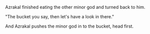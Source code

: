 Azrakal finished eating the other minor god and turned back to him.

"The bucket you say, then let's have a look in there."

And Azrakal pushes the minor god in to the bucket, head first.